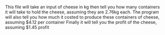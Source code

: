  This file will take an input of cheese in kg then tell you how many containers it will take to hold the cheese, assuming they are 2.76kg each.
The program will also tell you how much it costed to produce these containers of cheese, assuming $4.12 per container
Finally it will tell you the profit of the cheese, assuming $1.45 profit
